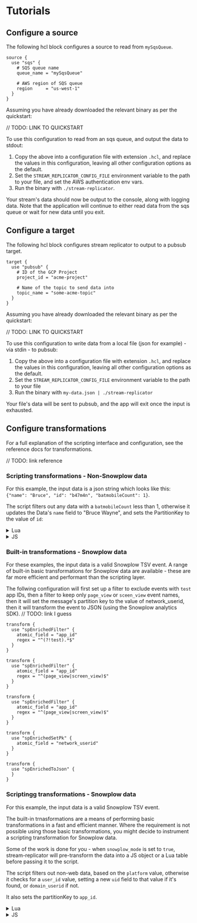 # Tutorials

## Configure a source

The following hcl block configures a source to read from `mySqsQueue`.

```
source {
  use "sqs" {
    # SQS queue name
    queue_name = "mySqsQueue"

    # AWS region of SQS queue
    region     = "us-west-1"
  }
}

```

Assuming you have already downloaded the relevant binary as per the quickstart:

// TODO: LINK TO QUICKSTART

To use this configuration to read from an sqs queue, and output the data to stdout:

1. Copy the above into a configuration file with extension `.hcl`, and replace the values in this configuration, leaving all other configuration options as the default.
2. Set the `STREAM_REPLICATOR_CONFIG_FILE` environment variable to the path to your file, and set the AWS authentication env vars.
3. Run the binary with `./stream-replicator`.

Your stream's data should now be output to the console, along with logging data. Note that the application will continue to either read data from the sqs queue or wait for new data until you exit.


## Configure a target

The following hcl block configures stream replicator to output to a pubsub target.


```hcl
target {
  use "pubsub" {
    # ID of the GCP Project
    project_id = "acme-project"

    # Name of the topic to send data into
    topic_name = "some-acme-topic"
  }
}
```

Assuming you have already downloaded the relevant binary as per the quickstart:

// TODO: LINK TO QUICKSTART

To use this configuration to write data from a local file (json for example) - via stdin - to pubsub:

1. Copy the above into a configuration file with extension `.hcl`, and replace the values in this configuration, leaving all other configuration options as the default.
2. Set the `STREAM_REPLICATOR_CONFIG_FILE` environment variable to the path to your file
3. Run the binary with `my-data.json | ./stream-replicator`

Your file's data will be sent to pubsub, and the app will exit once the input is exhausted.


## Configure transformations

For a full explanation of the scripting interface and configuration, see the reference docs for transformations.

// TODO: link reference


### Scripting transformations - Non-Snowplow data

For this example, the input data is a json string which looks like this: `{"name": "Bruce", "id": "b47m4n", "batmobileCount": 1}`.

The script filters out any data with a `batmobileCount` less than 1, otherwise it updates the Data's `name` field to "Bruce Wayne", and sets the PartitionKey to the value of `id`:

<details>
<summary>Lua</summary>
<summary>Script</summary>
<pre><code>function main(input)
	local json = require("json")
	local jsonObj, _ = json.decode(input.Data)
	if jsonObj.batmobileCount < 1 then 
		return {Data = "", FilterOut = true}
	end
	jsonObj.name = "Bruce Wayne"
	return { Data = jsonObj, PartitionKey = jsonObj.id }
  end</code></pre>
<summary>Configuration</summary>
<pre><code>transform {
  use "lua" {
    source_b64 = "ZnVuY3Rpb24gbWFpbih4KQoJbG9jYWwganNvbiA9IHJlcXVpcmUoImpzb24iKQoJbG9jYWwganNvbk9iaiwgXyA9IGpzb24uZGVjb2RlKHguRGF0YSkKCWlmIGpzb25PYmouYmF0bW9iaWxlQ291bnQgPCAxIHRoZW4gCgkJcmV0dXJuIHtEYXRhID0gIiIsIEZpbHRlck91dCA9IHRydWV9CgllbmQKCWpzb25PYmoubmFtZSA9ICJCcnVjZSBXYXluZSIKCXJldHVybiB7IERhdGEgPSBqc29uT2JqLCBQYXJ0aXRpb25LZXkgPSBqc29uT2JqLmlkIH0KICBlbmQ="
    timeout_sec = 20
    sandbox     = false # Note that we set `sandbox` to false, since we utilise the preloaded `json` package provided by gopher-json.
    snowplow_mode = false
  }
}</code></pre>
</details>


<details>
<summary>JS</summary>
<summary>Script</summary>
<pre><code>function main(input) {
		var jsonObj = JSON.parse(input.Data);
		
		if (jsonObj.batmobileCount < 1) {
			return { FilteredOut: true }
		}
		jsonObj.name = "Bruce Wayne"
		return {
			Data: jsonObj,
			PartitionKey: jsonObj.id
		};
	 }
   </code></pre>
<summary>Configuration</summary>
<pre><code>transform {
  use "js" {
    source_b64 = "ZnVuY3Rpb24gbWFpbihpbnB1dCkgewoJCXZhciBqc29uT2JqID0gSlNPTi5wYXJzZShpbnB1dC5EYXRhKTsKCQkKCQlpZiAoanNvbk9iai5iYXRtb2JpbGVDb3VudCA8IDEpIHsKCQkJcmV0dXJuIHsgRmlsdGVyZWRPdXQ6IHRydWUgfQoJCX0KCQlqc29uT2JqLm5hbWUgPSAiQnJ1Y2UgV2F5bmUiCgkJcmV0dXJuIHsKCQkJRGF0YToganNvbk9iaiwKCQkJUGFydGl0aW9uS2V5OiBqc29uT2JqLmlkCgkJfTsKCSB9"
    timeout_sec         = 20
    disable_source_maps = true
    snowplow_mode       = false
  }
}</code></pre>
</details>



### Built-in transformations - Snowplow data

For these examples, the input data is a valid Snowplow TSV event. A range of built-in basic transformations for Snowplow data are available - these are far more efficient and performant than the scripting layer.

The follwing configuration will first set up a filter to exclude events with `test` app IDs, then a filter to keep only `page_view` or `sceen_view` event names, then it will set the message's partition key to the value of network_userid, then it will transform the event to JSON (using the Snowplow analytics SDK). // TODO: link I guess

```hcl
transform {
  use "spEnrichedFilter" {
    atomic_field = "app_id"
    regex = "^(?!test).*$"
  }
}

transform {
  use "spEnrichedFilter" {
    atomic_field = "app_id"
    regex = "^(page_view|screen_view)$"
  }
}

transform {
  use "spEnrichedFilter" {
    atomic_field = "app_id"
    regex = "^(page_view|screen_view)$"
  }
}

transform {
  use "spEnrichedSetPk" {
    atomic_field = "network_userid"
  }
}

transform {
  use "spEnrichedToJson" {
  }
}
```

### Scriptingg transformations - Snowplow data

For this example, the input data is a valid Snowplow TSV event.

The built-in trnasformations are a means of performing basic transformations in a fast and efficient manner. Where the requirement is not possible using those basic transformations, you might decide to instrument a scripting transformation for Snowplow data.

Some of the work is done for you - when `snowplow_mode` is set to `true`, stream-replicator will pre-transform the data into a JS object or a Lua table before passing it to the script.

The script filters out non-web data, based on the `platform` value, otherwise it checks for a `user_id` value, setting a new `uid` field to that value if it's found, or `domain_userid` if not.

It also sets the partitionKey to `app_id`.


<details>
<summary>Lua</summary>
<summary>Script</summary>
<pre><code>function main(input)
	-- input is a lua table
	local spData = input["Data"]
	if spData["platform"] ~= "web" then
	   return { FilterOut = true };
	end

	if spData["user_id"] ~= nil then
		spData["uid"] = spData["user_id"]
	else
		spData["uid"] = spData["domain_userid"]
	end
	return  { Data = spData, PartitionKey = app_id }
end</code></pre>
<summary>Configuration</summary>
<pre><code>transform {
  use "lua" {
    source_b64 = "ZnVuY3Rpb24gbWFpbihpbnB1dCkKCS0tIGlucHV0IGlzIGEgbHVhIHRhYmxlCglsb2NhbCBzcERhdGEgPSBpbnB1dFsiRGF0YSJdCglpZiBzcERhdGFbInBsYXRmb3JtIl0gfj0gIndlYiIgdGhlbgoJICAgcmV0dXJuIHsgRmlsdGVyT3V0ID0gdHJ1ZSB9OwoJZW5kCgoJaWYgc3BEYXRhWyJ1c2VyX2lkIl0gfj0gbmlsIHRoZW4KCQlzcERhdGFbInVpZCJdID0gc3BEYXRhWyJ1c2VyX2lkIl0KCWVsc2UKCQlzcERhdGFbInVpZCJdID0gc3BEYXRhWyJkb21haW5fdXNlcmlkIl0KCWVuZAoJcmV0dXJuICB7IERhdGEgPSBzcERhdGEsIFBhcnRpdGlvbktleSA9IGFwcF9pZCB9CmVuZA=="
    timeout_sec = 20
    sandbox     = true 
    snowplow_mode = true # Snowplow mode enabled - this transforms the tsv to a lua table
  }
}</code></pre>
</details>



<details>
<summary>JS</summary>
<summary>Script</summary>
<pre><code>function main(input) {
		// input is an object
		var spData = input.Data;
		
		if (spData["platform"] != "web") {
			return {
				FilterOut: true
			};
		}

		if ("user_id" in spData) {
			spData["uid"] = spData["user_id"]
		} else {
			spData["uid"] = spData["domain_userid"]
		}

		return {
			Data: spData
		};
	 }
   </code></pre>
<summary>Configuration</summary>
<pre><code>transform {
  use "js" {
    source_b64 = "ZnVuY3Rpb24gbWFpbihpbnB1dCkgewoJCS8vIGlucHV0IGlzIGFuIG9iamVjdAoJCXZhciBzcERhdGEgPSBpbnB1dC5EYXRhOwoJCQoJCWlmIChzcERhdGFbInBsYXRmb3JtIl0gIT0gIndlYiIpIHsKCQkJcmV0dXJuIHsKCQkJCUZpbHRlck91dDogdHJ1ZQoJCQl9OwoJCX0KCgkJaWYgKCJ1c2VyX2lkIiBpbiBzcERhdGEpIHsKCQkJc3BEYXRhWyJ1aWQiXSA9IHNwRGF0YVsidXNlcl9pZCJdCgkJfSBlbHNlIHsKCQkJc3BEYXRhWyJ1aWQiXSA9IHNwRGF0YVsiZG9tYWluX3VzZXJpZCJdCgkJfQoKCQlyZXR1cm4gewoJCQlEYXRhOiBzcERhdGEKCQl9OwoJIH0="
    timeout_sec         = 20
    disable_source_maps = true
    snowplow_mode       = true # Snowplow mode enabled - this transforms the tsv to an object
  }
}</code></pre>
</details>
